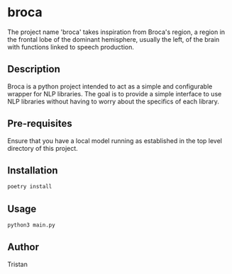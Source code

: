 # broca

The project name 'broca' takes inspiration from Broca's region, a region in the frontal lobe of the dominant hemisphere, usually the left, of the brain with functions linked to speech production.

## Description

Broca is a python project intended to act as a simple and configurable wrapper for NLP libraries. The goal is to provide a simple interface to use NLP libraries without having to worry about the specifics of each library.

## Pre-requisites

Ensure that you have a local model running as established in the top level directory of this project.

## Installation

```bash
poetry install
```

## Usage

```bash
python3 main.py
```

## Author

Tristan

